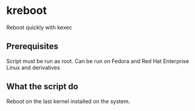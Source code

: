 # kreboot
Reboot quickly with kexec


## Prerequisites
Script must be run as root.
Can be run on Fedora and Red Hat Enterprise Linux and derivatives

## What the script do
Reboot on the last kernel installed on the system.
